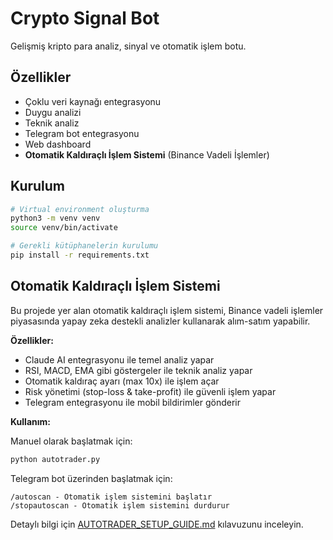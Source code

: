 # Crypto Signal Bot

Gelişmiş kripto para analiz, sinyal ve otomatik işlem botu.

## Özellikler

- Çoklu veri kaynağı entegrasyonu
- Duygu analizi
- Teknik analiz
- Telegram bot entegrasyonu
- Web dashboard
- **Otomatik Kaldıraçlı İşlem Sistemi** (Binance Vadeli İşlemler)

## Kurulum

```bash
# Virtual environment oluşturma
python3 -m venv venv
source venv/bin/activate

# Gerekli kütüphanelerin kurulumu
pip install -r requirements.txt
```

## Otomatik Kaldıraçlı İşlem Sistemi

Bu projede yer alan otomatik kaldıraçlı işlem sistemi, Binance vadeli işlemler piyasasında yapay zeka destekli analizler kullanarak alım-satım yapabilir.

**Özellikler:**
- Claude AI entegrasyonu ile temel analiz yapar
- RSI, MACD, EMA gibi göstergeler ile teknik analiz yapar
- Otomatik kaldıraç ayarı (max 10x) ile işlem açar
- Risk yönetimi (stop-loss & take-profit) ile güvenli işlem yapar
- Telegram entegrasyonu ile mobil bildirimler gönderir

**Kullanım:**

Manuel olarak başlatmak için:
```bash
python autotrader.py
```

Telegram bot üzerinden başlatmak için:
```
/autoscan - Otomatik işlem sistemini başlatır
/stopautoscan - Otomatik işlem sistemini durdurur
```

Detaylı bilgi için [AUTOTRADER_SETUP_GUIDE.md](AUTOTRADER_SETUP_GUIDE.md) kılavuzunu inceleyin.
